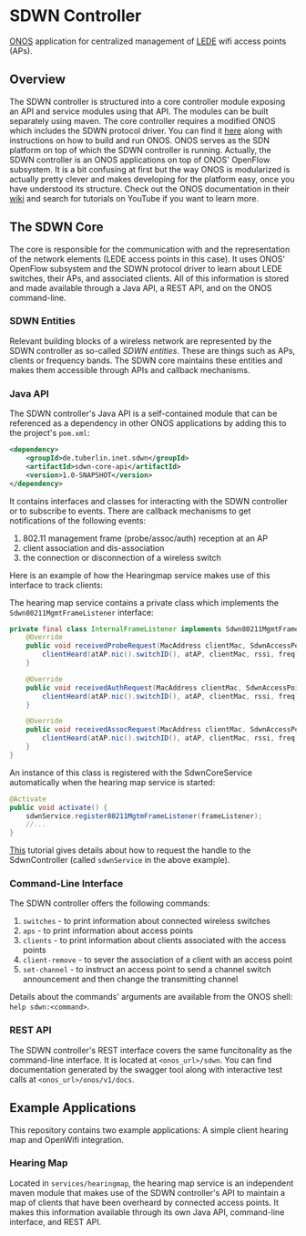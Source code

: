SDWN Controller
===============

[ONOS](http://onospoject.org) application for centralized management of [LEDE](https://lede-project.org/) wifi access points (APs).

## Overview

The SDWN controller is structured into a core controller module exposing an API and service modules using that API. The modules can be built separately using maven. The core controller requires a modified ONOS which includes the SDWN protocol driver. You can find it [here](https://github.com/berlin-open-wireless-lab/sdwn-onos) along with instructions on how to build and run ONOS.
ONOS serves as the SDN platform on top of which the SDWN controller is running.
Actually, the SDWN controller is an ONOS applications on top of ONOS' OpenFlow subsystem. It is a bit confusing at first but the way ONOS is modularized is actually pretty clever and makes developing for the platform easy, once you have understood its structure. Check out the ONOS documentation in their [wiki](https://wiki.onosproject.org/display/ONOS/Wiki+Home) and search for tutorials on YouTube if you want to learn more.

## The SDWN Core

The core is responsible for the communication with and the representation of the network elements (LEDE access points in this case). It uses ONOS' OpenFlow subsystem and the SDWN protocol driver to learn about LEDE switches, their APs, and associated clients. All of this information is stored and made available through a Java API, a REST API, and on the ONOS command-line.

### SDWN Entities

Relevant building blocks of a wireless network are represented by the SDWN controller as so-called _SDWN entities_. These are things such as APs, clients or frequency bands. The SDWN core maintains these entities and makes them accessible through APIs and callback mechanisms.

### Java API

The SDWN controller's Java API is a self-contained module that can be referenced as a dependency in other ONOS applications by adding this to the project's ```pom.xml```:
```xml
<dependency>
    <groupId>de.tuberlin.inet.sdwn</groupId>
    <artifactId>sdwn-core-api</artifactId>
    <version>1.0-SNAPSHOT</version>
</dependency>
```

It contains interfaces and classes for interacting with the SDWN controller or to subscribe to events. There are callback mechanisms to get notifications of the following events:
1. 802.11 management frame (probe/assoc/auth) reception at an AP
2. client association and dis-association
3. the connection or disconnection of a wireless switch

Here is an example of how the Hearingmap service makes use of this interface to track clients:

The hearing map service contains a private class which implements the ```Sdwn80211MgmtFrameListener``` interface:
```java
private final class InternalFrameListener implements Sdwn80211MgmtFrameListener {
    @Override
    public void receivedProbeRequest(MacAddress clientMac, SdwnAccessPoint atAP, long xid, long rssi, long freq) {
        clientHeard(atAP.nic().switchID(), atAP, clientMac, rssi, freq);
    }

    @Override
    public void receivedAuthRequest(MacAddress clientMac, SdwnAccessPoint atAP, long xid, long rssi, long freq) {
        clientHeard(atAP.nic().switchID(), atAP, clientMac, rssi, freq);
    }

    @Override
    public void receivedAssocRequest(MacAddress clientMac, SdwnAccessPoint atAP, long xid, long rssi, long freq) {
        clientHeard(atAP.nic().switchID(), atAP, clientMac, rssi, freq);
    }
}
```
An instance of this class is registered with the SdwnCoreService automatically when the hearing map service is started:
```java
@Activate
public void activate() {
    sdwnService.register80211MgtmFrameListener(frameListener);
    //...
}
```

[This](https://wiki.onosproject.org/display/ONOS/CLI+and+Service+Tutorial) tutorial gives details about how to request the handle to the SdwnController (called ```sdwnService``` in the above example).

### Command-Line Interface

The SDWN controller offers the following commands:
1. ```switches``` - to print information about connected wireless switches
2. ```aps``` - to print information about access points
3. ```clients``` - to print information about clients associated with the access points
4. ```client-remove``` - to sever the association of a client with an access point
5. ```set-channel``` - to instruct an access point to send a channel switch announcement and then change the transmitting channel

Details about the commands' arguments are available from the ONOS shell: ```help sdwn:<command>```.

### REST API

The SDWN controller's REST interface covers the same funcitonality as the command-line interface. It is located at ```<onos_url>/sdwn```. You can find documentation generated by the swagger tool along with interactive test calls at ```<onos_url>/onos/v1/docs```.

## Example Applications

This repository contains two example applications: A simple client hearing map and OpenWifi integration.

### Hearing Map

Located in ```services/hearingmap```, the hearing map service is an independent maven module that makes use of the SDWN controller's API to maintain a map of clients that have been overheard by connected access points. It makes this information available through its own Java API, command-line interface, and REST API.


